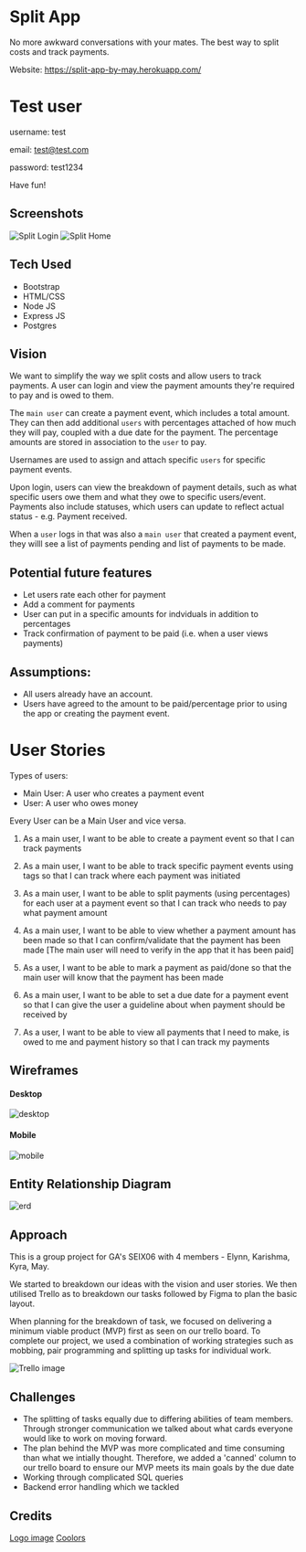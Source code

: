 # Split App

No more awkward conversations with your mates. The best way to split costs and track payments.

Website: https://split-app-by-may.herokuapp.com/

# Test user

username: test

email: test@test.com

password: test1234

Have fun!

## Screenshots

![Split Login](/assets/split-login.png)
![Split Home](/assets/split-home.png)

## Tech Used

-   Bootstrap
-   HTML/CSS
-   Node JS
-   Express JS
-   Postgres

## Vision

We want to simplify the way we split costs and allow users to track payments.
A user can login and view the payment amounts they're required to pay and is owed to them.

The `main user` can create a payment event, which includes a total amount. They can then add additional `users` with percentages attached of how much they will pay, coupled with a due date for the payment. The percentage amounts are stored in association to the `user` to pay.

Usernames are used to assign and attach specific `users` for specific payment events.

Upon login, users can view the breakdown of payment details, such as what specific users owe them and what they owe to specific users/event. Payments also include statuses, which users can update to reflect actual status - e.g. Payment received.

When a `user` logs in that was also a `main user` that created a payment event, they willl see a list of payments pending and list of payments to be made.

## Potential future features

-   Let users rate each other for payment
-   Add a comment for payments
-   User can put in a specific amounts for indviduals in addition to percentages
-   Track confirmation of payment to be paid (i.e. when a user views payments)

## Assumptions:

-   All users already have an account.
-   Users have agreed to the amount to be paid/percentage prior to using the app or creating the payment event.

# User Stories

Types of users:

-   Main User: A user who creates a payment event
-   User: A user who owes money

Every User can be a Main User and vice versa.

1. As a main user,
   I want to be able to create a payment event
   so that I can track payments

2. As a main user,
   I want to be able to track specific payment events using tags
   so that I can track where each payment was initiated

3. As a main user,
   I want to be able to split payments (using percentages) for each user at a payment event
   so that I can track who needs to pay what payment amount

4. As a main user,
   I want to be able to view whether a payment amount has been made
   so that I can confirm/validate that the payment has been made [The main user will need to verify in the app that it has been paid]

5. As a user,
   I want to be able to mark a payment as paid/done
   so that the main user will know that the payment has been made

6. As a main user,
   I want to be able to set a due date for a payment event
   so that I can give the user a guideline about when payment should be received by

7. As a user,
   I want to be able to view all payments that I need to make, is owed to me and payment history
   so that I can track my payments

## Wireframes

#### Desktop

![desktop](/assets/desktop.png)

#### Mobile

![mobile](/assets/mobile.png)

## Entity Relationship Diagram

![erd](/assets/database-ERD.png)

## Approach

This is a group project for GA's SEIX06 with 4 members - Elynn, Karishma, Kyra, May.

We started to breakdown our ideas with the vision and user stories. We then utilised Trello as to breakdown our tasks followed by Figma to plan the basic layout.

When planning for the breakdown of task, we focused on delivering a minimum viable product (MVP) first as seen on our trello board. To complete our project, we used a combination of working strategies such as mobbing, pair programming and splitting up tasks for individual work.

![Trello image](/assets/Trello-screenshot.png)

## Challenges

-   The splitting of tasks equally due to differing abilities of team members. Through stronger communication we talked about what cards everyone would like to work on moving forward.
-   The plan behind the MVP was more complicated and time consuming than what we intially thought. Therefore, we added a 'canned' column to our trello board to ensure our MVP meets its main goals by the due date
-   Working through complicated SQL queries
-   Backend error handling which we tackled

## Credits

[Logo image](https://static.thenounproject.com/png/180195-200.png)
[Coolors](https://coolors.co/c200fb-fc2f00-ec7d10-ffbc0a)
